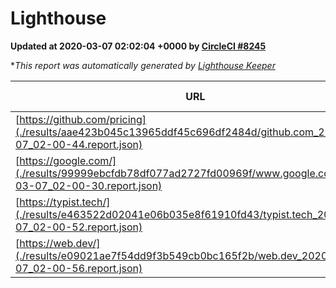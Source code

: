 
# Lighthouse

**Updated at 2020-03-07 02:02:04 +0000 by [CircleCI #8245](https://circleci.com/gh/ItinerisLtd/lighthouse-keeper-example/8245)**

**This report was automatically generated by [Lighthouse Keeper](https://github.com/itinerisltd/lighthouse-keeper)*

| URL | Performance | Accessibility | Best Practices | SEO | PWA | Updated At |
| --- | --- | --- | --- | --- | --- | --- |
| [https://github.com/pricing](./results/aae423b045c13965ddf45c696df2484d/github.com_2020-03-07_02-00-44.report.json) | 0.74 | 0.93 | 0.93 | 0.92 | 0.56 | 2020-03-07T02:00:44.525Z |
| [https://google.com/](./results/99999ebcfdb78df077ad2727fd00969f/www.google.com_2020-03-07_02-00-30.report.json) | 0.93 | 0.86 | 0.93 | 0.92 | 0.56 | 2020-03-07T02:00:30.523Z |
| [https://typist.tech/](./results/e463522d02041e06b035e8f61910fd43/typist.tech_2020-03-07_02-00-52.report.json) | 0.98 | 0.92 | 0.86 | 0.92 | 0.59 | 2020-03-07T02:00:52.999Z |
| [https://web.dev/](./results/e09021ae7f54dd9f3b549cb0bc165f2b/web.dev_2020-03-07_02-00-56.report.json) | 0.94 | 0.92 | 1 | 0.99 | 1 | 2020-03-07T02:00:56.701Z |
